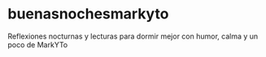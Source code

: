 # buenasnochesmarkyto
Reflexiones nocturnas y lecturas para dormir mejor con humor, calma y un poco de MarkYTo

